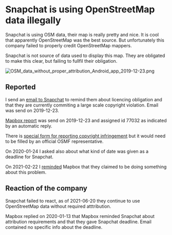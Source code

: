 # Snapchat is using OpenStreetMap data illegally

Snapchat is using OSM data, their map is really pretty and nice. It is cool that apparently OpenStreetMap was the best source. But unfortunately this company failed to properly credit OpenStreetMap mappers.

Snapchat is not source of data used to display this map. They are obligated to make this clear, but failing to fullfil their obligation.

![OSM_data_without_proper_attribution_Android_app_2019-12-23.png](OSM_data_without_proper_attribution_Android_app_2019-12-23.png)

## Reported

I send an [email to Snapchat](mail_to_Snapchat.md) to remind them about licencing obligation and that they are currently commiting a large scale copyright violation. Email was send on 2019-12-23.

[Mapbox report](report_to_Mapbox.md) was send on 2019-12-23 and assigned id 77032 as indicated by an automatic reply.

There is [special form for reporting copyright infringement](https://support.snapchat.com/article/infringement-reporting-about) but it would need to be filled by an official OSMF representative.

On 2020-01-24 I asked also about what kind of date was given as a deadline for Snapchat.

On 2021-02-22 I [reminded](report_to_mapbox_2021.md) Mapbox that they claimed to be doing something about this problem.

## Reaction of the company

Snapchat failed to react, as of 2021-06-20 they continue to use OpenStreetMap data without required atttribution.

Mapbox replied on 2020-01-13 that Mapbox reminded Snapchat about attribution requirements and that they gave Snapchat deadline. Email contained no specific info about the deadline.